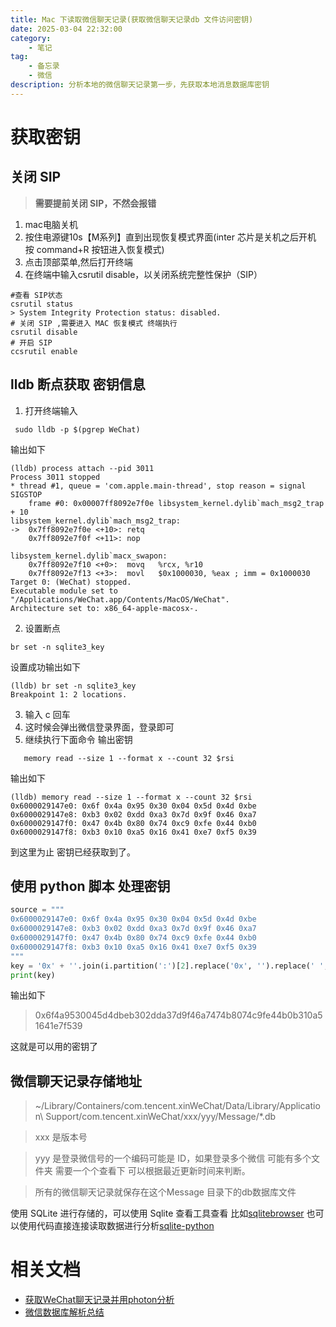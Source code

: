 ```yaml
---
title: Mac 下读取微信聊天记录(获取微信聊天记录db 文件访问密钥)
date: 2025-03-04 22:32:00
category:
    - 笔记
tag:  
    - 备忘录
    - 微信
description: 分析本地的微信聊天记录第一步，先获取本地消息数据库密钥
---
```

# 获取密钥
## 关闭 SIP
> **需要提前关闭 SIP，不然会报错**
1. mac电脑关机
2. 按住电源键10s【M系列】直到出现恢复模式界面(inter 芯片是关机之后开机 按 command+R 按钮进入恢复模式)
3. 点击顶部菜单,然后打开终端
4. 在终端中输入csrutil disable，以关闭系统完整性保护（SIP）
```shell
#查看 SIP状态
csrutil status
> System Integrity Protection status: disabled.
# 关闭 SIP ,需要进入 MAC 恢复模式 终端执行
csrutil disable
# 开启 SIP
ccsrutil enable
```
## lldb 断点获取 密钥信息
1. 打开终端输入
```shell title="命令"
 sudo lldb -p $(pgrep WeChat)
```
输出如下
```shell title="输出"
(lldb) process attach --pid 3011
Process 3011 stopped
* thread #1, queue = 'com.apple.main-thread', stop reason = signal SIGSTOP
    frame #0: 0x00007ff8092e7f0e libsystem_kernel.dylib`mach_msg2_trap + 10
libsystem_kernel.dylib`mach_msg2_trap:
->  0x7ff8092e7f0e <+10>: retq
    0x7ff8092e7f0f <+11>: nop

libsystem_kernel.dylib`macx_swapon:
    0x7ff8092e7f10 <+0>:  movq   %rcx, %r10
    0x7ff8092e7f13 <+3>:  movl   $0x1000030, %eax ; imm = 0x1000030
Target 0: (WeChat) stopped.
Executable module set to "/Applications/WeChat.app/Contents/MacOS/WeChat".
Architecture set to: x86_64-apple-macosx-.
```
2. 设置断点
```shell title="命令"
br set -n sqlite3_key
```
设置成功输出如下
```shell title="输出"
(lldb) br set -n sqlite3_key
Breakpoint 1: 2 locations.
```
3. 输入 c 回车 
4. 这时候会弹出微信登录界面，登录即可
5. 继续执行下面命令 输出密钥
```shell
   memory read --size 1 --format x --count 32 $rsi
```
输出如下
```shell title="输出"
(lldb) memory read --size 1 --format x --count 32 $rsi
0x6000029147e0: 0x6f 0x4a 0x95 0x30 0x04 0x5d 0x4d 0xbe
0x6000029147e8: 0xb3 0x02 0xdd 0xa3 0x7d 0x9f 0x46 0xa7
0x6000029147f0: 0x47 0x4b 0x80 0x74 0xc9 0xfe 0x44 0xb0
0x6000029147f8: 0xb3 0x10 0xa5 0x16 0x41 0xe7 0xf5 0x39
```
到这里为止 密钥已经获取到了。
## 使用 python 脚本 处理密钥
```python title="处理密钥 python 脚本"
source = """
0x6000029147e0: 0x6f 0x4a 0x95 0x30 0x04 0x5d 0x4d 0xbe
0x6000029147e8: 0xb3 0x02 0xdd 0xa3 0x7d 0x9f 0x46 0xa7
0x6000029147f0: 0x47 0x4b 0x80 0x74 0xc9 0xfe 0x44 0xb0
0x6000029147f8: 0xb3 0x10 0xa5 0x16 0x41 0xe7 0xf5 0x39
"""
key = '0x' + ''.join(i.partition(':')[2].replace('0x', '').replace(' ', '') for i in source.split('\n')[1:5])
print(key)
```
输出如下
> 0x6f4a9530045d4dbeb302dda37d9f46a7474b8074c9fe44b0b310a51641e7f539

这就是可以用的密钥了

## 微信聊天记录存储地址

> ~/Library/Containers/com.tencent.xinWeChat/Data/Library/Application\ Support/com.tencent.xinWeChat/xxx/yyy/Message/*.db

> xxx 是版本号  

> yyy 是登录微信号的一个编码可能是 ID，如果登录多个微信 可能有多个文件夹 需要一个个查看下 可以根据最近更新时间来判断。

> 所有的微信聊天记录就保存在这个Message 目录下的db数据库文件

使用 SQLite 进行存储的，可以使用 Sqlite 查看工具查看 比如[sqlitebrowser](https://sqlitebrowser.org/) 也可以使用代码直接连接读取数据进行分析[sqlite-python](https://www.runoob.com/sqlite/sqlite-python.html)



# 相关文档
* [获取WeChat聊天记录并用photon分析](https://github.com/JIaDLu/WeChat-Records-Analysis)
* [微信数据库解析总结](https://developer.aliyun.com/article/1265761)